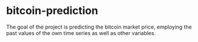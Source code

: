 # bitcoin-prediction
The goal of the project is predicting the bitcoin market price, employing the past values of the own time series as well as other variables. 
